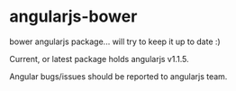 angularjs-bower
===============

bower angularjs package... will try to keep it up to date :)

Current, or latest package holds angularjs v1.1.5.

Angular bugs/issues should be reported to angularjs team.

